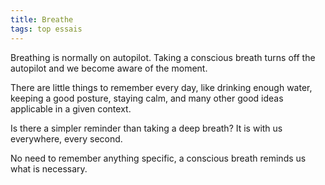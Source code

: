 ```yaml
---
title: Breathe
tags: top essais
---
```


Breathing is normally on autopilot. Taking a conscious breath turns off the autopilot and we become aware of the moment. 

There are little things to remember every day, like drinking enough water, keeping a good posture, staying calm, and many other good ideas applicable in a given context. 

Is there a simpler reminder than taking a deep breath? It is with us everywhere, every second.  

No need to remember anything specific, a conscious breath reminds us what is necessary. 